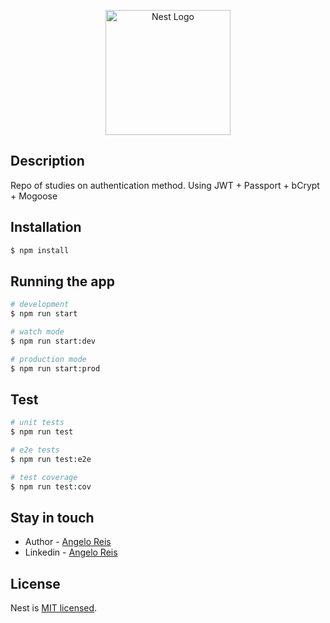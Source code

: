 <p align="center">
  <a href="http://nestjs.com/" target="blank"><img src="https://nestjs.com/img/logo-small.svg" width="200" alt="Nest Logo" /></a>
</p>


## Description

Repo of studies on authentication method. Using JWT + Passport + bCrypt + Mogoose

## Installation

```bash
$ npm install
```

## Running the app

```bash
# development
$ npm run start

# watch mode
$ npm run start:dev

# production mode
$ npm run start:prod
```

## Test

```bash
# unit tests
$ npm run test

# e2e tests
$ npm run test:e2e

# test coverage
$ npm run test:cov
```

## Stay in touch

- Author - [Angelo Reis](https://angeloreis.dev.br)
- Linkedin - [Angelo Reis](https://linkedin.com/in/angelodosreis)

## License

Nest is [MIT licensed](LICENSE).
